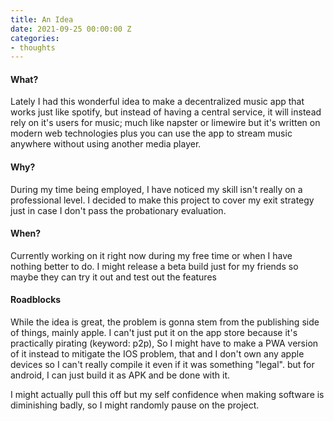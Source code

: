```yaml
---
title: An Idea
date: 2021-09-25 00:00:00 Z
categories:
- thoughts
---
```


#### What?

Lately I had this wonderful idea to make a decentralized music app that works just like spotify, but instead of having a central service, it will instead rely on it's users for music; much like napster or limewire but it's written on modern web technologies plus you can use the app to stream music anywhere without using another media player.

#### Why?

During my time being employed, I have noticed my skill isn't really on a professional level. I decided to make this project to cover my exit strategy just in case I don't pass the probationary evaluation.

#### When?

Currently working on it right now during my free time or when I have nothing better to do. I might release a beta build just for my friends so maybe they can try it out and test out the features

#### Roadblocks

While the idea is great, the problem is gonna stem from the publishing side of things, mainly apple. I can't just put it on the app store because it's practically pirating (keyword: p2p), So I might have to make a PWA version of it instead to mitigate the IOS problem, that and I don't own any apple devices so I can't really compile it even if it was something "legal". but for android, I can just build it as APK and be done with it.

I might actually pull this off but my self confidence when making software is diminishing badly, so I might randomly pause on the project.









